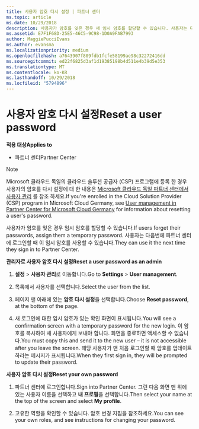 ```yaml
---
title: 사용자 암호 다시 설정 | 파트너 센터
ms.topic: article
ms.date: 10/29/2018
description: 사용자가 암호를 잊은 경우 새 임시 암호를 할당할 수 있습니다. 사용자는 다음번에 파트너 센터에 로그인할 때 이 임시 암호를 사용할 수 있습니다.
ms.assetid: E7F1F68D-25E5-46C5-9C98-1D0A9FAB7993
author: MaggiePucciEvans
ms.author: evansma
ms.localizationpriority: medium
ms.openlocfilehash: a7643907f809fdb1fcfe58199ae98c32272416dd
ms.sourcegitcommit: ed22f6825d3af1d19385198b4d511e4b39d5e353
ms.translationtype: MT
ms.contentlocale: ko-KR
ms.lasthandoff: 10/29/2018
ms.locfileid: "5794896"
---
```

# <a name="reset-a-user-password"></a><span data-ttu-id="d030b-104">사용자 암호 다시 설정</span><span class="sxs-lookup"><span data-stu-id="d030b-104">Reset a user password</span></span>

**<span data-ttu-id="d030b-105">적용 대상</span><span class="sxs-lookup"><span data-stu-id="d030b-105">Applies to</span></span>**

-  <span data-ttu-id="d030b-106">파트너 센터</span><span class="sxs-lookup"><span data-stu-id="d030b-106">Partner Center</span></span>
   
> [!NOTE]  
>  <span data-ttu-id="d030b-107">Microsoft 클라우드 독일의 클라우드 솔루션 공급자 (CSP) 프로그램에 등록 한 경우 사용자의 암호를 다시 설정에 대 한 내용은 [Microsoft 클라우드 독일 파트너 센터에서 사용자 관리](user-management-in-partner-center-for-microsoft-cloud-germany.md) 를 참조 하세요.</span><span class="sxs-lookup"><span data-stu-id="d030b-107">If you're enrolled in the Cloud Solution Provider (CSP) program in Microsoft Cloud Germany, see [User management in Partner Center for Microsoft Cloud Germany](user-management-in-partner-center-for-microsoft-cloud-germany.md) for information about resetting a user's password.</span></span>

<span data-ttu-id="d030b-108">사용자가 암호를 잊은 경우 임시 암호를 할당할 수 있습니다.</span><span class="sxs-lookup"><span data-stu-id="d030b-108">If users forget their passwords, assign them a temporary password.</span></span> <span data-ttu-id="d030b-109">사용자는 다음번에 파트너 센터에 로그인할 때 이 임시 암호를 사용할 수 있습니다.</span><span class="sxs-lookup"><span data-stu-id="d030b-109">They can use it the next time they sign in to Partner Center.</span></span>

**<span data-ttu-id="d030b-110">관리자로 사용자 암호 다시 설정</span><span class="sxs-lookup"><span data-stu-id="d030b-110">Reset a user password as an admin</span></span>**

1.  <span data-ttu-id="d030b-111">**설정** &gt; **사용자 관리**로 이동합니다.</span><span class="sxs-lookup"><span data-stu-id="d030b-111">Go to **Settings** &gt; **User management**.</span></span>
2.  <span data-ttu-id="d030b-112">목록에서 사용자를 선택합니다.</span><span class="sxs-lookup"><span data-stu-id="d030b-112">Select the user from the list.</span></span>

3.  <span data-ttu-id="d030b-113">페이지 맨 아래에 있는 **암호 다시 설정**을 선택합니다.</span><span class="sxs-lookup"><span data-stu-id="d030b-113">Choose **Reset password**, at the bottom of the page.</span></span>

4.  <span data-ttu-id="d030b-114">새 로그인에 대한 임시 암호가 있는 확인 화면이 표시됩니다.</span><span class="sxs-lookup"><span data-stu-id="d030b-114">You will see a confirmation screen with a temporary password for the new login.</span></span> <span data-ttu-id="d030b-115">이 암호를 복사하여 새 사용자에게 보내야 합니다. 화면을 종료하면 액세스할 수 없습니다.</span><span class="sxs-lookup"><span data-stu-id="d030b-115">You must copy this and send it to the new user – it is not accessible after you leave the screen.</span></span> <span data-ttu-id="d030b-116">해당 사용자가 맨 처음 로그인할 때 암호를 업데이트하라는 메시지가 표시됩니다.</span><span class="sxs-lookup"><span data-stu-id="d030b-116">When they first sign in, they will be prompted to update their password.</span></span>

**<span data-ttu-id="d030b-117">사용자 암호 다시 설정</span><span class="sxs-lookup"><span data-stu-id="d030b-117">Reset your own password</span></span>**

1.  <span data-ttu-id="d030b-118">파트너 센터에 로그인합니다.</span><span class="sxs-lookup"><span data-stu-id="d030b-118">Sign into Partner Center.</span></span> <span data-ttu-id="d030b-119">그런 다음 화면 맨 위에 있는 사용자 이름을 선택하고 **내 프로필**을 선택합니다.</span><span class="sxs-lookup"><span data-stu-id="d030b-119">Then select your name at the top of the screen and select **My profile**.</span></span>

2.  <span data-ttu-id="d030b-120">고유한 역할을 확인할 수 있습니다. 암호 변경 지침을 참조하세요.</span><span class="sxs-lookup"><span data-stu-id="d030b-120">You can see your own roles, and see instructions for changing your password.</span></span>

 

 



